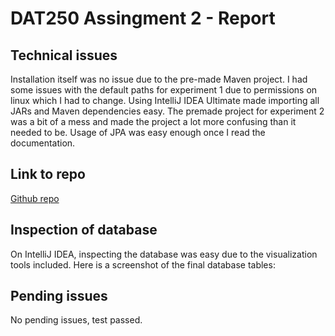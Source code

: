 # DAT250 Assingment 2 - Report

## Technical issues
Installation itself was no issue due to the pre-made Maven project. I had some issues with the default paths for experiment 1 due to permissions on linux which I had to change. Using IntelliJ IDEA Ultimate made importing all JARs and Maven dependencies easy. The premade project for experiment 2 was a bit of a mess and made the project a lot more confusing than it needed to be. Usage of JPA was easy enough once I read the documentation.

## Link to repo
[Github repo](https://github.com/danj98/dat250-expass2)

## Inspection of database
On IntelliJ IDEA, inspecting the database was easy due to the visualization tools included. Here is a screenshot of the final database tables:

## Pending issues
No pending issues, test passed.
